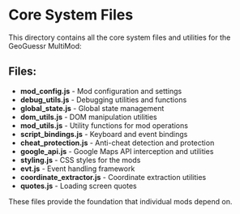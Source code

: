 # Core System Files

This directory contains all the core system files and utilities for the GeoGuessr MultiMod:

## Files:
- **mod_config.js** - Mod configuration and settings
- **debug_utils.js** - Debugging utilities and functions
- **global_state.js** - Global state management
- **dom_utils.js** - DOM manipulation utilities
- **mod_utils.js** - Utility functions for mod operations
- **script_bindings.js** - Keyboard and event bindings
- **cheat_protection.js** - Anti-cheat detection and protection
- **google_api.js** - Google Maps API interception and utilities
- **styling.js** - CSS styles for the mods
- **evt.js** - Event handling framework
- **coordinate_extractor.js** - Coordinate extraction utilities
- **quotes.js** - Loading screen quotes

These files provide the foundation that individual mods depend on.
